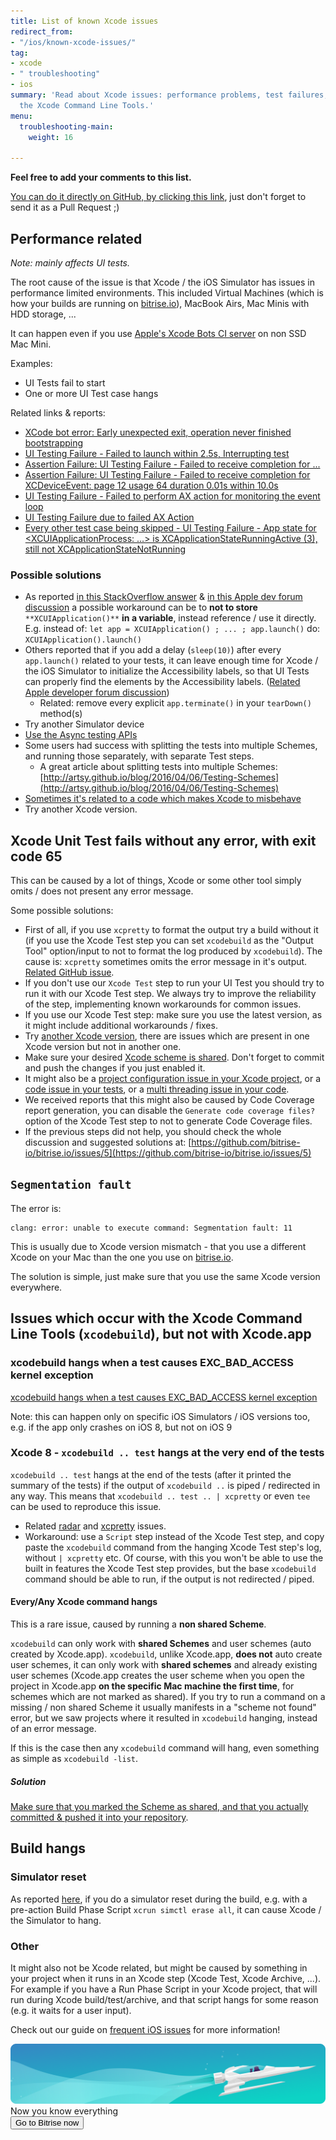 ```yaml
---
title: List of known Xcode issues
redirect_from:
- "/ios/known-xcode-issues/"
tag:
- xcode
- " troubleshooting"
- ios
summary: 'Read about Xcode issues: performance problems, test failures, troubles with
  the Xcode Command Line Tools.'
menu:
  troubleshooting-main:
    weight: 16

---
```

**Feel free to add your comments to this list.**

[You can do it directly on GitHub, by clicking this link](https://github.com/bitrise-io/devcenter/blob/master/_articles/en/troubleshooting/known-xcode-issues.md), just don't forget to send it as a Pull Request ;)

## Performance related

_Note: mainly affects UI tests._

The root cause of the issue is that Xcode / the iOS Simulator has issues in performance limited environments. This included Virtual Machines (which is how your builds are running on [bitrise.io](https://www.bitrise.io)), MacBook Airs, Mac Minis with HDD storage, ...

It can happen even if you use [Apple's Xcode Bots CI server](http://www.openradar.me/23386199) on non SSD Mac Mini.

Examples:

* UI Tests fail to start
* One or more UI Test case hangs

Related links & reports:

* [XCode bot error: Early unexpected exit, operation never finished bootstrapping](http://stackoverflow.com/questions/36312500/xcode-bot-error-early-unexpected-exit-operation-never-finished-bootstrapping)
* [UI Testing Failure - Failed to launch within 2.5s, Interrupting test](https://forums.developer.apple.com/thread/20747)
* [Assertion Failure: UI Testing Failure - Failed to receive completion for ...](https://forums.developer.apple.com/thread/15209)
* [Assertion Failure: UI Testing Failure - Failed to receive completion for XCDeviceEvent: page 12 usage 64 duration 0.01s within 10.0s](https://forums.developer.apple.com/thread/31311)
* [UI Testing Failure - Failed to perform AX action for monitoring the event loop](https://forums.developer.apple.com/thread/31312)
* [UI Testing Failure due to failed AX Action](https://forums.developer.apple.com/thread/4472)
* [Every other test case being skipped - UI Testing Failure - App state for <XCUIApplicationProcess: ...> is XCApplicationStateRunningActive (3), still not XCApplicationStateNotRunning](https://forums.developer.apple.com/thread/28732)

### Possible solutions

* As reported [in this StackOverflow answer](http://stackoverflow.com/a/37866825/974381) & [in this Apple dev forum discussion](https://forums.developer.apple.com/thread/4472)
  a possible workaround can be to **not to store** `**XCUIApplication()**` **in a variable**, instead
  reference / use it directly. E.g. instead of: `let app = XCUIApplication() ; ... ; app.launch()`
  do: `XCUIApplication().launch()`
* Others reported that if you add a delay (`sleep(10)`) after every `app.launch()` related to your tests, it can
  leave enough time for Xcode / the iOS Simulator to initialize the Accessibility labels,
  so that UI Tests can properly find the elements by the Accessibility labels. ([Related Apple developer forum discussion](https://forums.developer.apple.com/thread/28732))
  * Related: remove every explicit `app.terminate()` in your `tearDown()` method(s)
* Try another Simulator device
* [Use the Async testing APIs](http://stackoverflow.com/a/32481202/974381)
* Some users had success with splitting the tests into multiple Schemes, and running those separately, with separate Test steps.
  * A great article about splitting tests into multiple Schemes:
    [http://artsy.github.io/blog/2016/04/06/Testing-Schemes](http://artsy.github.io/blog/2016/04/06/Testing-Schemes)
* [Sometimes it's related to a code which makes Xcode to misbehave](https://github.com/fastlane/fastlane/issues/3874#issuecomment-219991408)
* Try another Xcode version.

## Xcode Unit Test fails without any error, with exit code 65

This can be caused by a lot of things, Xcode or some other tool simply
omits / does not present any error message.

Some possible solutions:

* First of all, if you use `xcpretty` to format the output try a build without it
  (if you use the Xcode Test step you can set `xcodebuild` as the "Output Tool" option/input
  to not to format the log produced by `xcodebuild`). The cause is: `xcpretty` sometimes
  omits the error message in it's output. [Related GitHub issue](https://github.com/bitrise-io/bitrise.io/issues/27).
* If you don't use our `Xcode Test` step to run your UI Test you should try to run
  it with our Xcode Test step. We always try to improve the reliability of the step,
  implementing known workarounds for common issues.
* If you use our Xcode Test step: make sure you use the latest version, as it
  might include additional workarounds / fixes.
* Try [another Xcode version](http://devcenter.bitrise.io/docs/available-stacks#section-how-to-switch-to-the-new-beta-stacks),
  there are issues which are present in one Xcode version but not in another one.
* Make sure your desired [Xcode scheme is shared](https://devcenter.bitrise.io/troubleshooting/frequent-ios-issues/#xcode-scheme-not-found). Don't forget to commit and push the changes if you just enabled it.
* It might also be a [project configuration issue in your Xcode project](https://github.com/bitrise-io/bitrise.io/issues/5#issuecomment-140188658),
  or a [code issue in your tests](https://github.com/bitrise-io/bitrise.io/issues/5#issuecomment-160171566),
  or a [multi threading issue in your code](https://github.com/bitrise-io/bitrise.io/issues/5#issuecomment-190163069).
* We received reports that this might also be caused by Code Coverage report generation,
  you can disable the `Generate code coverage files?` option of the Xcode Test step
  to not to generate Code Coverage files.
* If the previous steps did not help, you should check the whole discussion and suggested solutions at: [https://github.com/bitrise-io/bitrise.io/issues/5](https://github.com/bitrise-io/bitrise.io/issues/5)

## `Segmentation fault`

The error is:

    clang: error: unable to execute command: Segmentation fault: 11

This is usually due to Xcode version mismatch - that you use a different Xcode on your Mac than the one you use on [bitrise.io](https://www.bitrise.io).

The solution is simple, just make sure that you use the same Xcode version everywhere.

## Issues which occur with the Xcode Command Line Tools (`xcodebuild`), but not with Xcode.app

### xcodebuild hangs when a test causes EXC_BAD_ACCESS kernel exception

[xcodebuild hangs when a test causes EXC_BAD_ACCESS kernel exception](https://openradar.appspot.com/24222858)

Note: this can happen only on specific iOS Simulators / iOS versions too, e.g. if the app only crashes on iOS 8, but not on iOS 9

### Xcode 8 - `xcodebuild .. test` hangs at the very end of the tests

`xcodebuild .. test` hangs at the end of the tests (after it printed the summary of the tests)
if the output of `xcodebuild ..` is piped / redirected in any way.
This means that `xcodebuild .. test .. | xcpretty` or even `tee` can be used to reproduce this issue.

* Related [radar](http://openradar.appspot.com/26872644) and [xcpretty](https://github.com/supermarin/xcpretty/issues/227) issues.
* Workaround: use a `Script` step instead of the Xcode Test step,
  and copy paste the `xcodebuild` command from the hanging Xcode Test step's log, without `| xcpretty` etc.
  Of course, with this you won't be able to use the built in features the Xcode Test step
  provides, but the base `xcodebuild` command should be able to run, if the output
  is not redirected / piped.

#### Every/Any Xcode command hangs

This is a rare issue, caused by running a **non shared Scheme**.

`xcodebuild` can only work with **shared Schemes** and user schemes (auto created by Xcode.app).
`xcodebuild`, unlike Xcode.app, **does not** auto create user schemes, it can only work with
**shared schemes** and already existing user schemes (Xcode.app creates the user scheme when you open
the project in Xcode.app **on the specific Mac machine the first time**, for schemes which are not marked as shared).
If you try to run a command on a missing / non shared Scheme it usually manifests in a "scheme not found"
error, but we saw projects where it resulted in `xcodebuild` hanging, instead
of an error message.

If this is the case then any `xcodebuild` command will hang, even something
as simple as `xcodebuild -list`.

##### Solution

[Make sure that you marked the Scheme as shared, and that you actually committed & pushed it into your repository](https://devcenter.bitrise.io/troubleshooting/frequent-ios-issues/#xcode-scheme-not-found).

## Build hangs

### Simulator reset

As reported [here](https://github.com/bitrise-io/steps-xcode-test/issues/57#event-796203051), if you do a simulator reset during the build, e.g. with a pre-action Build Phase Script `xcrun simctl erase all`, it can cause Xcode / the Simulator to hang.

### Other

It might also not be Xcode related, but might be caused by something in your project when it runs in an Xcode step (Xcode Test, Xcode Archive, ...). For example if you have a Run Phase Script in your Xcode project, that will run during Xcode build/test/archive, and that script hangs for some reason (e.g. it waits for a user input).

Check out our guide on [frequent iOS issues](https://devcenter.bitrise.io/troubleshooting/frequent-ios-issues/) for more information!

<div class="banner">
	<img src="/assets/images/banner-bg-888x170.png" style="border: none;">
	<div class="deploy-text">Now you know everything</div>
	<a target="_blank" href="https://app.bitrise.io/dashboard/builds"><button class="button">Go to Bitrise now</button></a>
</div>